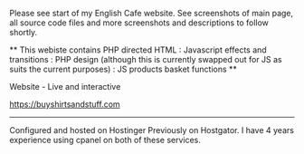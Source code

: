 Please see start of my English Cafe website.  See screenshots of main page, all source code files and more screenshots and descriptions to follow shortly.

** This webiste contains PHP directed HTML  :   Javascript effects and transitions : PHP design (although this is currently swapped out for JS as suits the current purposes) : JS products basket functions **

Website - Live and interactive

https://buyshirtsandstuff.com


-------------------------------------------------------
Configured and hosted on Hostinger
Previously on Hostgator.  I have 4 years experience using cpanel on both of these services.

